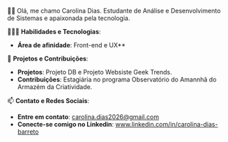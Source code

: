 👩🏻 Olá, me chamo Carolina Dias. Estudante de Análise e Desenvolvimento de Sistemas e apaixonada pela tecnologia.

👩🏻‍💻 **Habilidades e Tecnologias**:

- **Área de afinidade**: Front-end e UX**

📂 **Projetos e Contribuições**:

- **Projetos**: Projeto DB e Projeto Websiste Geek Trends.
- **Contribuições**: Estagiária no programa Observatório do Amannhã do Armazém da Criatividade.
  
📫 **Contato e Redes Sociais**:

- **Entre em contato**: carolina.dias2026@gmail.com
- **Conecte-se comigo no Linkedin**: www.linkedin.com/in/carolina-dias-barreto
